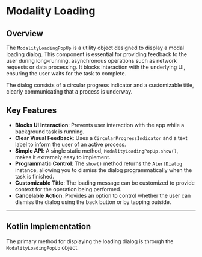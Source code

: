 # Modality Loading

## Overview
The `ModalityLoadingPopUp` is a utility object designed to display a modal loading dialog. This component is essential for providing feedback to the user during long-running, asynchronous operations such as network requests or data processing. It blocks interaction with the underlying UI, ensuring the user waits for the task to complete.

The dialog consists of a circular progress indicator and a customizable title, clearly communicating that a process is underway.

## Key Features
- **Blocks UI Interaction**: Prevents user interaction with the app while a background task is running.
- **Clear Visual Feedback**: Uses a `CircularProgressIndicator` and a text label to inform the user of an active process.
- **Simple API**: A single static method, `ModalityLoadingPopUp.show()`, makes it extremely easy to implement.
- **Programmatic Control**: The `show()` method returns the `AlertDialog` instance, allowing you to dismiss the dialog programmatically when the task is finished.
- **Customizable Title**: The loading message can be customized to provide context for the operation being performed.
- **Cancelable Action**: Provides an option to control whether the user can dismiss the dialog using the back button or by tapping outside.

---

## Kotlin Implementation
The primary method for displaying the loading dialog is through the `ModalityLoadingPopUp` object.

